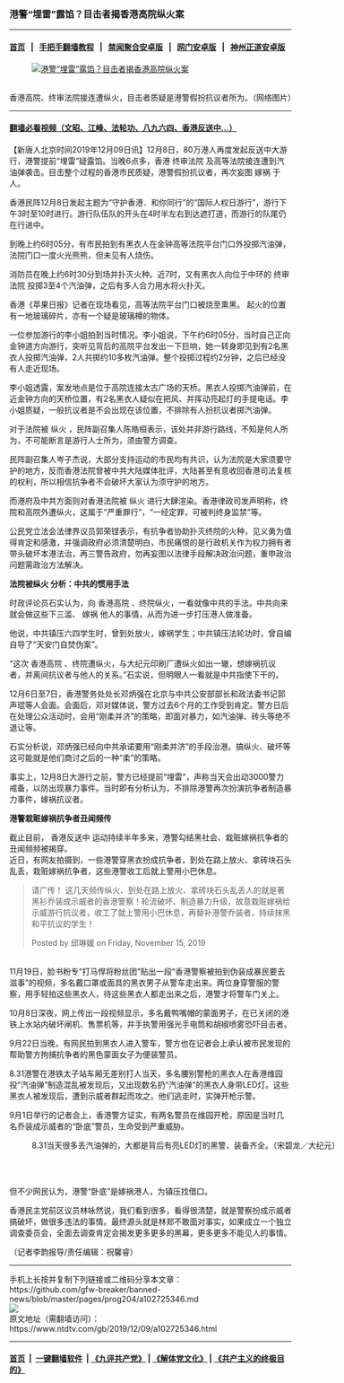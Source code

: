 ### 港警“埋雷”露馅？目击者揭香港高院纵火案
------------------------

#### [首页](https://github.com/gfw-breaker/banned-news/blob/master/README.md) &nbsp;&nbsp;|&nbsp;&nbsp; [手把手翻墙教程](https://github.com/gfw-breaker/guides/wiki) &nbsp;&nbsp;|&nbsp;&nbsp; [禁闻聚合安卓版](https://github.com/gfw-breaker/bn-android) &nbsp;&nbsp;|&nbsp;&nbsp; [网门安卓版](https://github.com/oGate2/oGate) &nbsp;&nbsp;|&nbsp;&nbsp; [神州正道安卓版](https://github.com/SzzdOgate/update) 



<div><div class="featured_image">
 <a href="https://i.ntdtv.com/assets/uploads/2019/12/7af6a1921e28cc1dc45fef31fe223a12-600x360.jpg" target="_blank">
  <figure>
   <img alt="港警“埋雷”露馅？目击者揭香港高院纵火案" src="https://i.ntdtv.com/assets/uploads/2019/12/7af6a1921e28cc1dc45fef31fe223a12-600x360-800x450.jpg"/>
  </figure><br/>
 </a>
 <span class="caption">
  香港高院、终审法院接连遭纵火，目击者质疑是港警假扮抗议者所为。（网络图片）
 </span>
</div>
</div><hr/>

#### [翻墙必看视频（文昭、江峰、法轮功、八九六四、香港反送中...）](https://github.com/gfw-breaker/banned-news/blob/master/pages/link3.md)

<div><div class="post_content" itemprop="articleBody">
 <p>
  【新唐人北京时间2019年12月09日讯】12月8日，80万港人再度发起反送中大游行，港警提前“埋雷”疑露馅。当晚6点多，香港
  <ok href="https://www.ntdtv.com/gb/终审法院.htm">
   终审法院
  </ok>
  及高等法院接连遭到汽油弹袭击。目击整个过程的香港市民质疑，港警假扮抗议者，再次妄图
  <ok href="https://www.ntdtv.com/gb/嫁祸.htm">
   嫁祸
  </ok>
  于人。
 </p>
 <p>
  香港民阵12月8日发起主题为“守护香港．和你同行”的“国际人权日游行”，游行下午3时至10时进行。游行队伍队的开头在4时半左右到达遮打道，而游行的队尾仍在行进中。
 </p>
 <p>
  到晚上约6时05分，有市民拍到有黑衣人在金钟高等法院平台门口外投掷汽油弹，法院门口一度火光熊熊，但未见有人烧伤。
 </p>
 <p>
  消防员在晚上约6时30分到场并扑灭火种。近7时，又有黑衣人向位于中环的
  <ok href="https://www.ntdtv.com/gb/终审法院.htm">
   终审法院
  </ok>
  投掷3至4个汽油弹，之后有多人合力用水将火扑灭。
 </p>
 <p>
  香港《苹果日报》记者在现场看见，高等法院平台门口被烧至熏黑。 起火的位置有一地玻璃碎片，亦有一个疑是玻璃樽的物体。
 </p>
 <p>
  一位参加游行的李小姐拍到当时情况。李小姐说，下午约6时05分，当时自己正向金钟道方向游行，突听见背后的高院平台发出一下巨响，她一转身即见到有2名黑衣人投掷汽油弹，2人共掷约10多枚汽油弹。整个投掷过程约2分钟，之后已经没有人走近现场。
 </p>
 <p>
  李小姐透露，案发地点是位于高院连接太古广场的天桥。黑衣人投掷汽油弹前，在近金钟方向的天桥位置，有2名黑衣人疑似在把风、并挥动亮起灯的手提电话。李小姐质疑，一般抗议者是不会出现在该位置，不排除有人扮抗议者掷汽油弹。
 </p>
 <div class="video_fit_container">
 </div>
 <p>
  对于法院被
  <ok href="https://www.ntdtv.com/gb/纵火.htm">
   纵火
  </ok>
  ，民阵副召集人陈皓桓表示，该处并非游行路线，不知是何人所为，不可能断言是游行人士所为，须由警方调查。
 </p>
 <p>
  民阵副召集人岑子杰说，大部分支持运动的市民均有共识，认为法院是大家须要守护的地方，反而香港法院曾被中共大陆媒体批评，大陆甚至有意收回香港司法复核的权利，所以相信抗争者不会破坏大家认为须守护的地方。
 </p>
 <p>
  而港府及中共方面则对香港法院被
  <ok href="https://www.ntdtv.com/gb/纵火.htm">
   纵火
  </ok>
  进行大肆渲染。香港律政司发声明称，终院和高院外遭纵火，这属于“严重罪行”，“一经定罪，可被判终身监禁”等。
 </p>
 <p>
  公民党立法会法律界议员郭荣铿表示，有抗争者协助扑灭终院的火种，见义勇为值得肯定和感激，并强调政府必须清楚明白，市民痛恨的是行政机关作为权力拥有者带头破坏本港法治，再三警告政府，勿再妄图以法律手段解决政治问题，重申政治问题需政治方法解决。
 </p>
 <p>
  <strong>
   法院被纵火 分析：中共的惯用手法
  </strong>
 </p>
 <p>
  时政评论员石实认为，向
  <ok href="https://www.ntdtv.com/gb/香港高院.htm">
   香港高院
  </ok>
  、终院纵火，一看就像中共的手法。中共向来就会做这些下三滥、
  <ok href="https://www.ntdtv.com/gb/嫁祸.htm">
   嫁祸
  </ok>
  他人的事情，从而为进一步打压港人做准备。
 </p>
 <p>
  他说，中共镇压六四学生时，曾到处放火，嫁祸学生；中共镇压法轮功时，曾自编自导了“天安门自焚伪案”。
 </p>
 <p>
  “这次
  <ok href="https://www.ntdtv.com/gb/香港高院.htm">
   香港高院
  </ok>
  、终院遭纵火，与大纪元印刷厂遭纵火如出一辙，想嫁祸抗议者，并离间抗议者与他人的关系。”石实说，但明眼人一看就是中共指使下干的。
 </p>
 <p>
  12月6日至7日，香港警务处处长邓炳强在北京与中共公安部部长和政法委书记郭声琨等人会面。会面后，邓对媒体说，警方过去6个月的工作受到肯定。警方日后在处理公众活动时，会用“刚柔并济”的策略，即面对暴力，如汽油弹、砖头等绝不退让等。
 </p>
 <p>
  石实分析说，邓炳强已经向中共承诺要用“刚柔并济”的手段治港。搞纵火、破坏等这可能就是他们商讨之后的一种“柔”的策略。
 </p>
 <p>
  事实上，12月8日大游行之前，警方已经提前“埋雷”，声称当天会出动3000警力戒备，以防出现暴力事件。当时即有分析认为，不排除港警再次扮演抗争者制造暴力事件，嫁祸抗议者。
 </p>
 <p>
  <strong>
   港警栽赃嫁祸抗争者丑闻频传
  </strong>
 </p>
 <p>
  截止目前，
  <ok href="https://www.ntdtv.com/gb/prog422848.htm">
   香港反送中
  </ok>
  运动持续半年多来，港警勾结黑社会、栽赃嫁祸抗争者的丑闻频频被揭穿。
  <br/>
  近日，有网友拍摄到，一些港警穿黑衣扮成抗争者，到处在路上放火、拿砖块石头乱丢，栽赃嫁祸抗争者，这些港警收工后就上警用小巴休息。
 </p>
 <div id="fb-root">
 </div>
 <p>
  <script async="1" crossorigin="anonymous" defer="1" src="https://connect.facebook.net/en_US/sdk.js#xfbml=1&amp;version=v5.0">
  </script>
 </p>
 <div class="fb-video" data-href="https://www.facebook.com/100024308795932/videos/536592980494324/" data-width="500">
  <blockquote cite="https://www.facebook.com/100024308795932/videos/536592980494324/" class="fb-xfbml-parse-ignore">
   <p>
    <ok href="https://www.facebook.com/100024308795932/videos/536592980494324/">
    </ok>
   </p>
   <p>
    请广传！ 这几天频传纵火、到处在路上放火、拿砖块石头乱丢人的就是著黑衫乔装成示威者的香港警察！轮流破坏、制造暴力升级，故意栽赃嫁祸给示威游行抗议者，收工了就上警用小巴休息，再替补港警乔装者，持续抹黑和平抗议的学生！
   </p>
   <p>
    Posted by
    <ok href="#" role="button">
     邱琳媛
    </ok>
    on Friday, November 15, 2019
   </p>
  </blockquote>
 </div>
 <p>
  <br/>
  11月19日，脸书粉专“打马悍将粉丝团”贴出一段“香港警察被拍到伪装成暴民要去滋事”的视频，多名戴口罩或面具的黑衣男子从警车走出来。两位身穿警服的警察，用手轻拍这些黑衣人，待这些黑衣人都走出来之后，港警才将警车门关上。
 </p>
 <p>
  10月8日深夜，网上传出一段视频显示，多名戴鸭嘴帽的蒙面男子，在已关闭的港铁上水站内破坏闸机、售票机等，并手执警用强光手电筒和胡椒喷雾恐吓目击者。
 </p>
 <div class="video_fit_container">
 </div>
 <p>
  9月22日当晚，有网民拍到黑衣人进入警车，警方也在记者会上承认被市民发现的帮助警方拘捕抗争者的黑色蒙面女子为便装警员。
 </p>
 <p>
  8.31港警在港铁太子站车厢无差别打人当天，多名腰别警枪的黑衣人在香港维园投“汽油弹”制造混乱被发现后，又出现数名扔“汽油弹”的黑衣人身带LED灯。这些黑衣人被发现后，遭到示威者群起而攻之。他们逃走时，实弹开枪示警。
 </p>
 <div class="video_fit_container">
 </div>
 <p>
  9月1日举行的记者会上，香港警方证实，有两名警员在维园开枪，原因是当时几名乔装成示威者的“卧底”警员，生命受到严重威胁。
 </p>
 <figure class="wp-caption alignnone" id="attachment_102724268" style="width: 600px">
  <img alt="" class="size-medium wp-image-102724268" src="https://i.ntdtv.com/assets/uploads/2019/12/1908310905192188-600x400-600x338-600x338.jpg">
   <br/><figcaption class="wp-caption-text">
    8.31当天很多丢汽油弹的，大都是背后有亮LED灯的黑警，装备齐全。（宋碧龙／大纪元）
   </figcaption><br/>
  </img>
 </figure><br/>
 <p>
  但不少网民认为，港警“卧底”是嫁祸港人，为镇压找借口。
 </p>
 <p>
  香港民主党前区议员林咏然说，我们看到很多，看得很清楚，就是警察扮成示威者搞破坏，做很多违法的事情。最终源头就是林郑不敢面对事实，如果成立一个独立调查委员会，全面去调查肯定会揭发更多更多的黑幕，更多更多不能见人的事情。
 </p>
 <p>
  （记者李韵报导/责任编辑：祝馨睿）
 </p>
 <div class="single_ad">
 </div>
</div>
</div>
<hr/>
手机上长按并复制下列链接或二维码分享本文章：<br/>
https://github.com/gfw-breaker/banned-news/blob/master/pages/prog204/a102725346.md <br/>
<a href='https://github.com/gfw-breaker/banned-news/blob/master/pages/prog204/a102725346.md'><img src='https://github.com/gfw-breaker/banned-news/blob/master/pages/prog204/a102725346.md.png'/></a> <br/>
原文地址（需翻墙访问）：https://www.ntdtv.com/gb/2019/12/09/a102725346.html


------------------------
#### [首页](https://github.com/gfw-breaker/banned-news/blob/master/README.md) &nbsp;|&nbsp; [一键翻墙软件](https://github.com/gfw-breaker/nogfw/blob/master/README.md) &nbsp;| [《九评共产党》](https://github.com/gfw-breaker/9ping.md/blob/master/README.md#九评之一评共产党是什么) | [《解体党文化》](https://github.com/gfw-breaker/jtdwh.md/blob/master/README.md) | [《共产主义的终极目的》](https://github.com/gfw-breaker/gczydzjmd.md/blob/master/README.md)


<img src='http://gfw-breaker.win/banned-news/pages/prog204/a102725346.md' width='0px' height='0px'/>